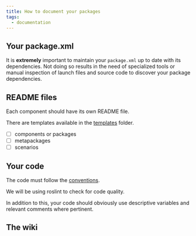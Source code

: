```yaml
---
title: How to document your packages
tags:
  - documentation
---
```


## Your package.xml
It is **extremely** important to maintain your `package.xml` up to date with its dependencies. Not doing so results in the need of specialized tools or manual inspection of launch files and source code to discover your package dependencies.

## README files
Each component should have its own README file.

There are templates available in the [templates]() folder.
- [ ] components or packages  
- [ ] metapackages
- [ ] scenarios

## Your code
The code must follow the [conventions](/conventions/).

We will be using roslint to check for code quality.

In addition to this, your code should obviously use descriptive variables and relevant comments where pertinent.

## The wiki

